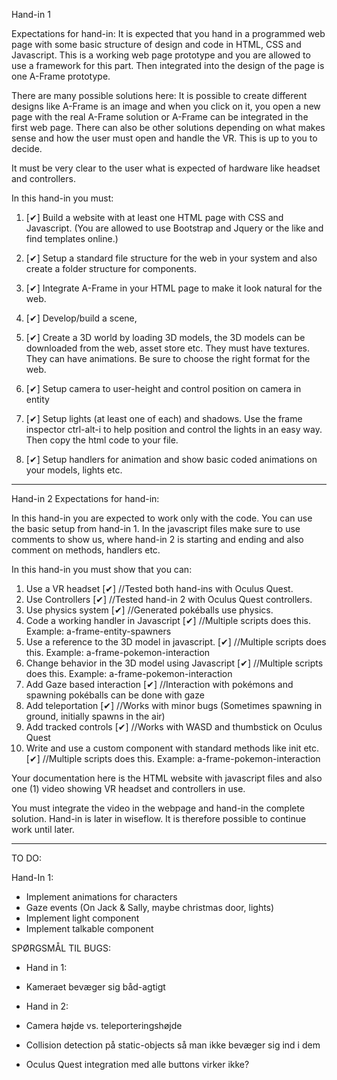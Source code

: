 Hand-in 1

Expectations for hand-in:
It is expected that you hand in a programmed web page with some basic structure of design and 
code in HTML, CSS and Javascript. This is a working web page prototype and you are allowed to use a framework for this part. 
Then integrated into the design of the page is one A-Frame prototype. 

There are many possible solutions here: 
It is possible to create different designs like A-Frame is an image and when you click on it, 
you open a new page with the real A-Frame solution or A-Frame can be integrated in the first web page. 
There can also be other solutions depending on what makes sense and how the user must open and handle the VR. 
This is up to you to decide.

It must be very clear to the user what is expected of hardware like headset and controllers.

In this hand-in you must: 
1. [✔]
Build a website with at least one HTML page with CSS and Javascript. (You are allowed to use Bootstrap and Jquery or the like and find templates online.)  

2. [✔]
Setup a standard file structure for the web in your system and also create a folder structure for components.

3. [✔]
Integrate A-Frame in your HTML page to make it look natural for the web.

4. [✔]
Develop/build a scene, 

5. [✔]
Create a 3D world by loading 3D models, the 3D models can be downloaded from the web, asset store etc. 
They must have textures. They can have animations. Be sure to choose the right format for the web.

6. [✔]
Setup camera to user-height and control position on camera in entity

7. [✔]
Setup lights (at least one of each) and shadows. Use the frame inspector ctrl-alt-i to help 
position and control the lights in an easy way. Then copy the html code to your file. 

8. [✔]
Setup handlers for animation and show basic coded animations on your models, lights etc.
-----------------------------------------------------------------------------

Hand-in 2
Expectations for hand-in:

In this hand-in you are expected to work only with the code. You can use the basic setup from hand-in 1. 
In the javascript files make sure to use comments to show us, where hand-in 2 is starting and ending 
and also comment on methods, handlers etc.  

In this hand-in you must show that you can:
1. Use a VR headset                                                         [✔] //Tested both hand-ins with Oculus Quest.
2. Use Controllers                                                          [✔] //Tested hand-in 2 with Oculus Quest controllers.
3. Use physics system                                                       [✔] //Generated pokéballs use physics.      
4. Code a working handler in Javascript                                     [✔] //Multiple scripts does this. Example: a-frame-entity-spawners
5. Use a reference to the 3D model in javascript.                           [✔] //Multiple scripts does this. Example: a-frame-pokemon-interaction
6. Change behavior in the 3D model using Javascript                         [✔] //Multiple scripts does this. Example: a-frame-pokemon-interaction
7. Add Gaze based interaction                                               [✔] //Interaction with pokémons and spawning pokéballs can be done with gaze
8. Add teleportation                                                        [✔] //Works with minor bugs (Sometimes spawning in ground, initially spawns in the air)
9. Add tracked controls                                                     [✔] //Works with WASD and thumbstick on Oculus Quest
10. Write and use a custom component with standard methods like init etc.   [✔] //Multiple scripts does this. Example: a-frame-pokemon-interaction

Your documentation here is the HTML website with javascript files and also one (1) video showing VR headset and controllers in use. 

You must integrate the video in the webpage and hand-in the complete solution. 
Hand-in is later in wiseflow. It is therefore possible to continue work until later.

-------------------------------------------------------------------------------


TO DO:

Hand-In 1:
- Implement animations for characters
- Gaze events (On Jack & Sally, maybe christmas door, lights)
- Implement light component
- Implement talkable component

SPØRGSMÅL TIL BUGS:
- Hand in 1:
- Kameraet bevæger sig båd-agtigt

- Hand in 2: 
- Camera højde vs. teleporteringshøjde
- Collision detection på static-objects så man ikke bevæger sig ind i dem
- Oculus Quest integration med alle buttons virker ikke? 